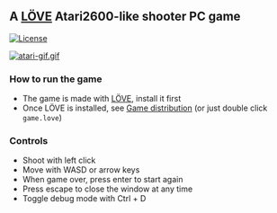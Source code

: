## A [LÖVE](https://love2d.org/) Atari2600-like shooter PC game

[![License](http://img.shields.io/:license-MIT-blue.svg)](https://github.com/tavuntu/atari-love2d-demo/blob/master/LICENSE.md)

[![atari-gif.gif](https://i.postimg.cc/5NsKSGdf/atari-gif.gif)](https://postimg.cc/8jrb1ZzY)

### How to run the game

* The game is made with [LÖVE](https://love2d.org/), install it first
* Once LÖVE is installed, see [Game distribution](https://love2d.org/wiki/Game_Distribution) (or just double click ```game.love```)

### Controls

* Shoot with left click
* Move with WASD or arrow keys
* When game over, press enter to start again
* Press escape to close the window at any time
* Toggle debug mode with Ctrl + D